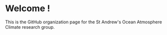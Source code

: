 # Welcome !

This is the GitHub organization page for the St Andrew's Ocean Atmosphere Climate research group.
